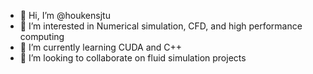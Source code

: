 - 👋 Hi, I’m @houkensjtu
- 👀 I’m interested in Numerical simulation, CFD, and high performance computing
- 🌱 I’m currently learning CUDA and C++
- 💞️ I’m looking to collaborate on fluid simulation projects

<!---
houkensjtu/houkensjtu is a ✨ special ✨ repository because its `README.md` (this file) appears on your GitHub profile.
You can click the Preview link to take a look at your changes.
--->
